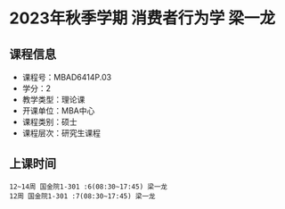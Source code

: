 # 2023年秋季学期 消费者行为学 梁一龙






## 课程信息

- 课程号：MBAD6414P.03
- 学分：2
- 教学类型：理论课
- 开课单位：MBA中心
- 课程类别：硕士
- 课程层次：研究生课程

## 上课时间

```
12~14周 国金院1-301 :6(08:30~17:45) 梁一龙
12周 国金院1-301 :7(08:30~17:45) 梁一龙
```

